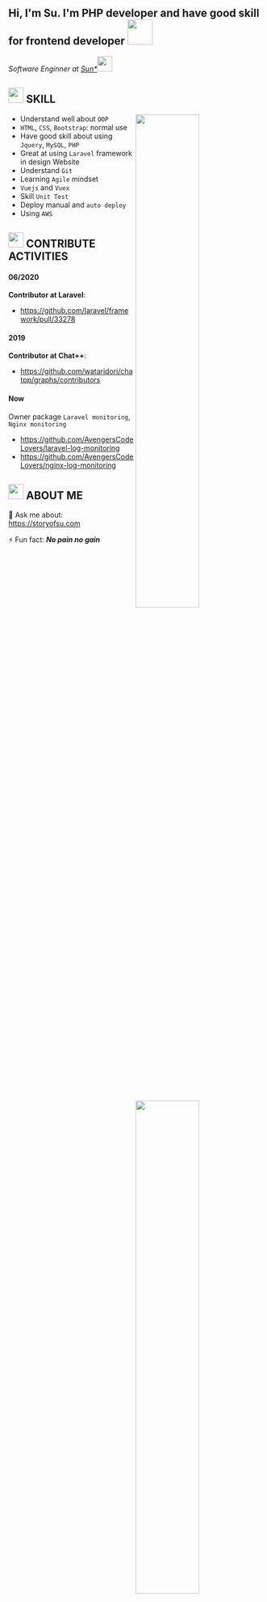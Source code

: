 <h2> Hi, I'm Su. I'm PHP developer and have good skill for frontend developer  <img src="https://media.giphy.com/media/mGcNjsfWAjY5AEZNw6/giphy.gif" width="50"></h2>
<p><em>Software Enginner at <a href="https://sun-asterisk.vn">Sun*</a><img src="https://media.giphy.com/media/fYSnHlufseco8Fh93Z/giphy.gif" width="30">

</em></p>


## <img src="https://emojis.slackmojis.com/emojis/images/1588315024/8823/hyperkitty.gif?1588315024" width="30" /> SKILL
[<img align="right" width="50%" src="https://github-readme-stats.vercel.app/api?username=sunh-2087&show_icons=true&theme=synthwave">](https://metrics.lecoq.io/ouuan?template=classic)


- Understand well about `OOP` 
- `HTML`, `CSS`, `Bootstrap`: normal use 
- Have good skill about using `Jquery`, `MySQL`, `PHP`
- Great at using `Laravel` framework in design Website 
- Understand `Git` 
- Learning `Agile` mindset
- `Vuejs` and `Vuex`
- Skill `Unit Test`
- Deploy manual and `auto deploy`
- Using `AWS`




## <img src="https://images.viblo.asia/a22cc9ed-e446-4eae-ad55-1ddf8afbaa54.gif" width="30" /> CONTRIBUTE ACTIVITIES
[<img align="right" width="50%" src="https://github-readme-stats.vercel.app/api/top-langs/?username=sunh-2087&show_icons=true&theme=synthwave&layout=compact">](https://metrics.lecoq.io/ouuan?template=classic)

#### 06/2020
**Contributor at Laravel**: 
- https://github.com/laravel/framework/pull/33278
#### 2019

**Contributor at Chat++**: 
- https://github.com/wataridori/chatpp/graphs/contributors

#### Now
Owner package `Laravel monitoring`, `Nginx monitoring`
- https://github.com/AvengersCodeLovers/laravel-log-monitoring
- https://github.com/AvengersCodeLovers/nginx-log-monitoring

## <img src="https://i.imgur.com/g4uAchW.gif" width="30" /> ABOUT ME
💬 Ask me about: https://storyofsu.com

⚡ Fun fact: ***No pain no gain***
